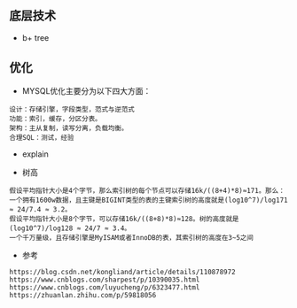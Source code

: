 ## 底层技术
- b+ tree

## 优化

- MYSQL优化主要分为以下四大方面：
```
设计：存储引擎，字段类型，范式与逆范式
功能：索引，缓存，分区分表。
架构：主从复制，读写分离，负载均衡。
合理SQL：测试，经验
```

- explain

- 树高
```
假设平均指针大小是4个字节，那么索引树的每个节点可以存储16k/((8+4)*8)≈171。那么：一个拥有1600w数据，且主键是BIGINT类型的表的主键索引树的高度就是(log10^7)/log171 ≈ 24/7.4 ≈ 3.2。
假设平均指针大小是8个字节，可以存储16k/((8+8)*8)≈128。树的高度就是(log10^7)/log128 ≈ 24/7 ≈ 3.4。
一个千万量级，且存储引擎是MyISAM或者InnoDB的表，其索引树的高度在3~5之间
```
- 参考
```
https://blog.csdn.net/kongliand/article/details/110878972
https://www.cnblogs.com/sharpest/p/10390035.html
https://www.cnblogs.com/luyucheng/p/6323477.html
https://zhuanlan.zhihu.com/p/59818056
```